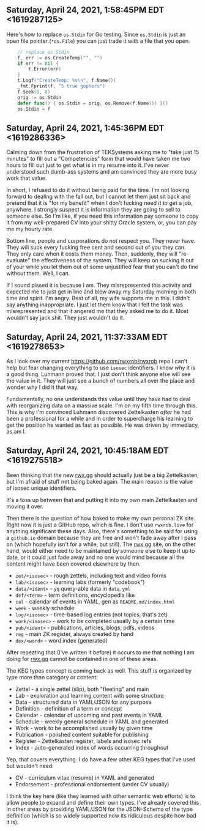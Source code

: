 ## Saturday, April 24, 2021, 1:58:45PM EDT <1619287125>

Here's how to replace `os.Stdin` for Go testing. Since `os.Stdin` is
just an open file pointer (`*os.File`) you can just trade it with a file
that you open.

```go
	// replace os.Stdin
	f, err := os.CreateTemp("", "")
	if err != nil {
		t.Error(err)
	}
	t.Logf("CreateTemp: %v\n", f.Name())
	_fmt.Fprint(f, "5 true gophers")
	f.Seek(0, 0)
	orig := os.Stdin
	defer func() { os.Stdin = orig; os.Remove(f.Name()) }()
	os.Stdin = f
```

## Saturday, April 24, 2021, 1:45:36PM EDT <1619286336>

Calming down from the frustration of TEKSystems asking me to "take just
15 minutes" to fill out a "Competencies" form that would have taken me
two hours to fill out just to get what is in my resume into it. I've
never understood such dumb-ass systems and am convinced they are more
busy work that value.

In short, I refused to do it without being paid for the time. I'm not
looking forward to dealing with the fall out, but I cannot let them just
sit back and pretend that it is "for my benefit" when I don't fucking
need it to get a job, anywhere. I strongly suspect it is information
they are going to sell to someone else. So I'm like, if you need this
information pay someone to copy it from my well-prepared CV into your
shitty Oracle system, or, you can pay me my hourly rate. 

Bottom line, people and corporations do *not* respect you. They never
have. They will suck every fucking free cent and second out of you they
can. They only care when it costs *them* money. Then, suddenly, they will
"re-evaluate" the effectiveness of the system. They will keep on sucking
it out of your while you let them out of some unjustified fear that you
can't do fine without them. Well, I can.

If I sound pissed it is because I am. They misrepresented this activity
and expected me to just get in line and blew away my Saturday morning in
both time and spirit. I'm angry. Best of all, my wife supports me in
this. I didn't say anything inappropriate. I just let them know that I
felt the task was misrepresented and that it angered me that they asked
me to do it. Most wouldn't say jack shit. They just wouldn't do it.

## Saturday, April 24, 2021, 11:37:33AM EDT <1619278653>

As I look over my current <https://github.com/rwxrob/rwxrob> repo I
can't help but fear changing everything to use `isosec` identifiers. I
know *why* it is a good thing. Luhmann proved that. I just don't think
anyone else will see the value in it. They will just see a bunch of
numbers all over the place and wonder why I did it that way. 

Fundamentally, no one understands this value until they have had to deal
with reorganizing data on a massive scale. I'm on my fifth time through
this. This is why I'm convinced Luhmann discovered Zettelkasten *after*
he had been a professional for a while and in order to supercharge his
learning to get the position he wanted as fast as possible. He was
driven by immediacy, as am I. 

## Saturday, April 24, 2021, 10:45:18AM EDT <1619275518>

Been thinking that the new [rwx.gg] should actually just be a big
Zettelkasten, but I'm afraid of stuff not being baked again. The main
reason is the value of isosec unique identifiers.

It's a toss up between that and putting it into my own main Zettelkasten
and moving it over. 

Then there is the question of how baked to make my own personal ZK site.
Right now it is just a GitHub repo, which is fine. I don't use
`rwxrob.live` for anything significant these days. Also, there's
something to be said for using a `github.io` domain because they are
free and won't fade away after I pass on (which hopefully isn't for a
while, but still). The [rwx.gg] site, on the other hand, would either
need to be maintained by someone else to keep it up to date, or it could
just fade away and no one would mind because all the content might have
been covered elsewhere by then.

* `zet/<isosec>` - rough zettels, including text and video forms
* `lab/<isosec>` - learning labs (formerly "codebook")
* `data/<ident>` - `yq` query-able data in `data.yml`
* `def/<term>` - term definitions, encyclopedia like 
* `cal` - calendar of events in YAML, gen as `README.md/index.html`
* `week` - weekly schedule
* `log/<isosec>` - time-based log entries (not topics, that's zet)
* `work/<isosec>` - work to be completed usually by a certain time
* `pub/<ident>` - publications, articles, blogs, pdfs, videos
* `reg` - main ZK register, always created by hand
* `dex/<word>` - word index (generated)

After repeating that (I've written it before) it occurs to me that
nothing I am doing for [rwx.gg] cannot be contained in one of these
areas.

The KEG types concept is coming back as well. This stuff is organized by
type more than category or content:

* Zettel - a single zettel (slip), both "fleeting" and main
* Lab - exploration and learning content with some structure
* Data - structured data in YAML/JSON for any purpose
* Definition - definition of a term or concept
* Calendar - calendar of upcoming and past events in YAML
* Schedule - weekly general schedule in YAML and generated
* Work - work to be accomplished usually by given time
* Publication - polished content suitable for publishing
* Register - Zettelkasten register, labels and isosec refs
* Index - auto-generated index of words occurring throughout

Yep, that covers everything. I do have a few other KEG types that I've
used but wouldn't need:

* CV - curriculum vitae (resume) in YAML and generated
* Endorsement - professional endorsement (under CV usually)

I think the key here (like they learned with other semantic web efforts)
is to allow people to expand and define their own types. I've already
covered this in other areas by providing YAML/JSON for the JSON-Schema
of the type definition (which is so widely supported now its
ridiculous despite how bad it is).

[rwx.gg]: <https://rwx.gg>
